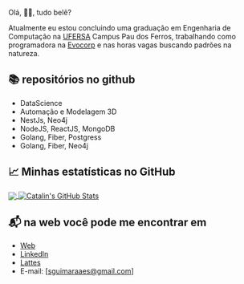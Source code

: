 Olá, 👋🏻, tudo belê?

Atualmente eu estou concluindo uma graduação em Engenharia de Computação na [UFERSA](https://ufersa.edu.br/) Campus Pau dos Ferros, trabalhando como programadora na [Evocorp](https://www.evocorp.com.br/) e nas horas vagas buscando padrões na natureza.

## :books: repositórios no github
- DataScience
- Automação e Modelagem 3D
- NestJs, Neo4j
- NodeJS, ReactJS, MongoDB
- Golang, Fiber, Postgress
- Golang, Fiber, Neo4j

## &#x1f4c8; Minhas estatísticas no GitHub

<a href="https://github.com/guimaraaes/guimaraaes">
  <img align="center" src="https://github-readme-stats.vercel.app/api/top-langs/?username=guimaraaes&hide=java,html&title_color=ffffff&text_color=c9cacc&icon_color=2bbc8a&bg_color=1d1f21" />
</a>


<a href="https://github.com/guimaraaes/guimaraaes">
  <img align="center" src="https://github-readme-stats.vercel.app/api?username=guimaraaes&show_icons=true&line_height=27&count_private=true&title_color=ffffff&text_color=c9cacc&icon_color=2bbc8a&bg_color=1d1f21" alt="Catalin's GitHub Stats" />
</a>


## 📬 na web você pode me encontrar em

- [Web](guimaraaes.github.io/guimaraaes/)
- [LinkedIn](linkedin.com/in/sara-guimar%C3%A3es-aa2382155/)
- [Lattes](lattes.cnpq.br/7082901769077209)
- E-mail: [sguimaraaes@gmail.com]
